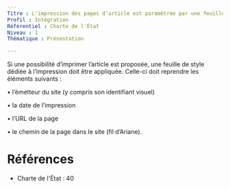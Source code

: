 ```yaml
---
Titre : L'impression des pages d'article est paramétrée par une feuille de style pour le media print.
Profil : Intégration
Référentiel : Charte de l'État
Niveau : 1
Thématique : Présentation

---
```

Si une possibilité d’imprimer l’article est proposée, une feuille de style dédiée à l’impression doit être appliquée. Celle-ci doit reprendre les éléments suivants :

• l’émetteur du site (y compris son identifiant visuel)

• la date de l’impression

• l’URL de la page

• le chemin de la page dans le site (fil d’Ariane).

# Références

*   Charte de l'État : 40